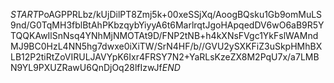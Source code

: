 $START$PoAGPPRLbz/kUjDilPT8Zmj5k+00xeSSjXq/AoogBQsku1Gb9omMuLS9nd/G0TqMH3fblBtAhPKbzqybYiyyA6t6MarlrqtJgoHApqedDV6wO6aB9R5YTQQKAwIlSnNsq4YNhMjNMOTAt9D/FNP2tNB+h4kXNsFVgc1YkFslWAMndMJ9BC0HzL4NN5hg7dwxe0iXiTW/SrN4HF/b//GVU2ySXKFiZ3uSkpHMhBXLB12P2tiRtZoVIRULJAVYpK6Ixr4FRSY7N2+YaRLsKzeZX8M2PqU7x/a7LMBN9YL9PXUZRawU6QnDjOq28lfIzwJf$END$